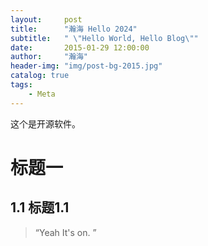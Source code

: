 ```yaml
---
layout:     post
title:      "瀚海 Hello 2024"
subtitle:   " \"Hello World, Hello Blog\""
date:       2015-01-29 12:00:00
author:     "瀚海"
header-img: "img/post-bg-2015.jpg"
catalog: true
tags:
    - Meta
---
```


这个是开源软件。
# 标题一
## 1.1 标题1.1






> “Yeah It's on. ”
